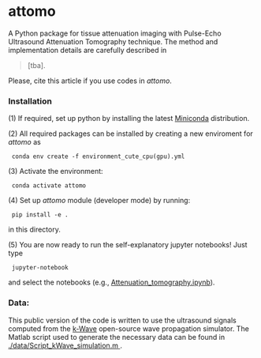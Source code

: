 # attomo

A Python package for tissue attenuation imaging with Pulse-Echo Ultrasound Attenuation Tomography technique. The method and implementation details are carefully described in 

> [tba].

Please, cite this article if you use codes in <i>attomo</i>.


### Installation

(1) If required, set up python by installing the latest <a href="https://docs.conda.io/en/latest/miniconda.html">Miniconda</a> distribution.

(2) All required packages can be installed by creating a new enviroment for <i>attomo</i> as

<code> conda env create -f environment_cute_cpu(gpu).yml </code>

(3) Activate the environment:

<code> conda activate attomo </code>

(4) Set up <i>attomo</i> module (developer mode) by running:

<code> pip install -e . </code>

in this directory.

(5) You are now ready to run the self-explanatory jupyter notebooks! Just type

<code> jupyter-notebook </code>

and select the notebooks (e.g., <a href="Attenuation_tomography.ipynb">Attenuation_tomography.ipynb</a>).


### Data:

This public version of the code is written to use the ultrasound signals computed from the <a href="http://www.k-wave.org/">k-Wave</a> open-source wave propagation simulator. The Matlab script used to generate the necessary data can be found in <a href="data/Script_kWave_simulation.m">./data/Script_kWave_simulation.m </a>.

